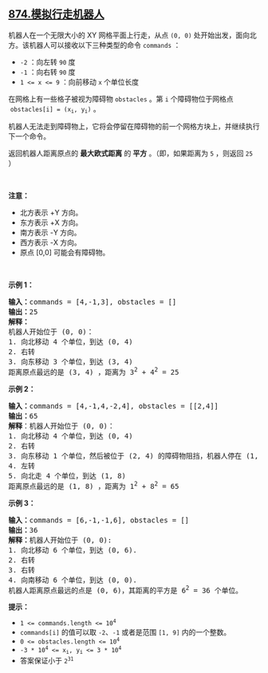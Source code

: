 ## [874.模拟行走机器人](https://leetcode.cn/problems/walking-robot-simulation/)
<p>机器人在一个无限大小的 XY 网格平面上行走，从点&nbsp;<code>(0, 0)</code> 处开始出发，面向北方。该机器人可以接收以下三种类型的命令 <code>commands</code> ：</p>

<ul>
	<li><code>-2</code> ：向左转&nbsp;<code>90</code> 度</li>
	<li><code>-1</code> ：向右转 <code>90</code> 度</li>
	<li><code>1 &lt;= x &lt;= 9</code> ：向前移动&nbsp;<code>x</code>&nbsp;个单位长度</li>
</ul>

<p>在网格上有一些格子被视为障碍物&nbsp;<code>obstacles</code> 。第 <code>i</code>&nbsp;个障碍物位于网格点 &nbsp;<code>obstacles[i] = (x<sub>i</sub>, y<sub>i</sub>)</code> 。</p>

<p>机器人无法走到障碍物上，它将会停留在障碍物的前一个网格方块上，并继续执行下一个命令。</p>

<p>返回机器人距离原点的 <strong>最大欧式距离</strong> 的 <strong>平方</strong> 。（即，如果距离为 <code>5</code> ，则返回 <code>25</code> ）</p>

<div class="d-google dictRoot saladict-panel isAnimate">
<div>
<div class="MachineTrans-Text">
<div class="MachineTrans-Lines">
<div class="MachineTrans-Lines-collapse MachineTrans-lang-en">&nbsp;</div>
</div>

<div class="MachineTrans-Lines">
<p class="MachineTrans-lang-zh-CN"><strong>注意：</strong></p>

<ul>
	<li class="MachineTrans-lang-zh-CN">北方表示 +Y 方向。</li>
	<li class="MachineTrans-lang-zh-CN">东方表示 +X 方向。</li>
	<li class="MachineTrans-lang-zh-CN">南方表示 -Y 方向。</li>
	<li class="MachineTrans-lang-zh-CN">西方表示 -X 方向。</li>
	<li class="MachineTrans-lang-zh-CN">原点 [0,0] 可能会有障碍物。</li>
</ul>
</div>
</div>
</div>
</div>

<p>&nbsp;</p>

<p><strong>示例 1：</strong></p>

<pre>
<strong>输入：</strong>commands = [4,-1,3], obstacles = []
<strong>输出：</strong>25
<strong>解释：
</strong>机器人开始位于 (0, 0)：
1. 向北移动 4 个单位，到达 (0, 4)
2. 右转
3. 向东移动 3 个单位，到达 (3, 4)
距离原点最远的是 (3, 4) ，距离为 3<sup>2</sup> + 4<sup>2</sup> = 25</pre>

<p><strong>示例&nbsp;2：</strong></p>

<pre>
<strong>输入：</strong>commands = [4,-1,4,-2,4], obstacles = [[2,4]]
<strong>输出：</strong>65
<strong>解释</strong>：机器人开始位于 (0, 0)：
1. 向北移动 4 个单位，到达 (0, 4)
2. 右转
3. 向东移动 1 个单位，然后被位于 (2, 4) 的障碍物阻挡，机器人停在 (1, 4)
4. 左转
5. 向北走 4 个单位，到达 (1, 8)
距离原点最远的是 (1, 8) ，距离为 1<sup>2</sup> + 8<sup>2</sup> = 65</pre>

<p><strong>示例 3：</strong></p>

<pre>
<b>输入：</b>commands = [6,-1,-1,6], obstacles = []
<b>输出：</b>36
<b>解释：</b>机器人开始位于 (0, 0):
1. 向北移动 6 个单位，到达 (0, 6).
2. 右转
3. 右转
4. 向南移动 6 个单位，到达 (0, 0).
机器人距离原点最远的点是 (0, 6)，其距离的平方是 6<sup>2</sup> = 36 个单位。</pre>

<p><strong>提示：</strong></p>

<ul>
	<li><code>1 &lt;= commands.length &lt;= 10<sup>4</sup></code></li>
	<li><code>commands[i]</code> 的值可以取 <code>-2</code>、<code>-1</code> 或者是范围 <code>[1, 9]</code> 内的一个整数。</li>
	<li><code>0 &lt;= obstacles.length &lt;= 10<sup>4</sup></code></li>
	<li><code>-3 * 10<sup>4</sup> &lt;= x<sub>i</sub>, y<sub>i</sub> &lt;= 3 * 10<sup>4</sup></code></li>
	<li>答案保证小于 <code>2<sup>31</sup></code></li>
</ul>
